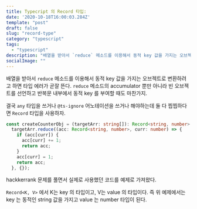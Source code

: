 ```yaml
---
title: Typecript 의 Record 타입:
date: '2020-10-18T16:00:03.284Z'
template: "post"
draft: false
slug: "record-type"
category: "typescript"
tags:
  - "typescript"
description: "배열을 받아서 `reduce` 메소드를 이용해서 동적 key 값을 가지는 오브젝트로 변환하려고 하면 타입 에러가 곧잘 뜬다."
socialImage: ""
---
```


배열을 받아서 `reduce` 메소드를 이용해서 동적 key 값을 가지는 오브젝트로 변환하려고 하면 타입 에러가 곧잘 뜬다. `reduce` 메소드의 accumulator 뿐만 아니라 빈 오브젝트를 선언하고 반복문 내부에서 동적 key 를 부여할 때도 마찬가지.

결국 `any` 타입을 쓰거나 `@ts-ignore` 어노테이션을 쓰거나 해야하는데 둘 다 찝찝하다면 `Record` 타입을 사용하자.

```typescript
const createCounterObj = (targetArr: string[]): Record<string, number> =>
  targetArr.reduce((acc: Record<string, number>, curr: number) => {
    if (acc[curr]) {
      acc[curr] += 1;
      return acc;
    }
    acc[curr] = 1;
    return acc;
  }, {});
```

hackkerrank 문제를 풀면서 실제로 사용했던 코드를 예제로 가져왔다.

`Record<K, V>` 에서 K는 key 의 타입이고, V는 value 의 타입이다. 즉 위 예제에서는 key 는 동적인 string 값을 가지고 value 는 number 타입이 된다.

